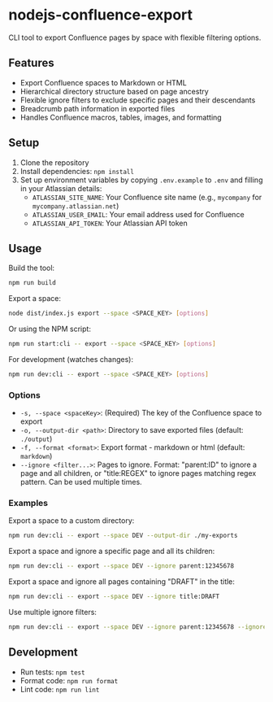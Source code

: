 # nodejs-confluence-export

CLI tool to export Confluence pages by space with flexible filtering options.

## Features

- Export Confluence spaces to Markdown or HTML
- Hierarchical directory structure based on page ancestry
- Flexible ignore filters to exclude specific pages and their descendants
- Breadcrumb path information in exported files
- Handles Confluence macros, tables, images, and formatting

## Setup

1. Clone the repository
2. Install dependencies: `npm install`
3. Set up environment variables by copying `.env.example` to `.env` and filling in your Atlassian details:
    - `ATLASSIAN_SITE_NAME`: Your Confluence site name (e.g., `mycompany` for `mycompany.atlassian.net`)
    - `ATLASSIAN_USER_EMAIL`: Your email address used for Confluence
    - `ATLASSIAN_API_TOKEN`: Your Atlassian API token

## Usage

Build the tool:

```bash
npm run build
```

Export a space:

```bash
node dist/index.js export --space <SPACE_KEY> [options]
```

Or using the NPM script:

```bash
npm run start:cli -- export --space <SPACE_KEY> [options]
```

For development (watches changes):

```bash
npm run dev:cli -- export --space <SPACE_KEY> [options]
```

### Options

- `-s, --space <spaceKey>`: (Required) The key of the Confluence space to export
- `-o, --output-dir <path>`: Directory to save exported files (default: `./output`)
- `-f, --format <format>`: Export format - markdown or html (default: `markdown`)
- `--ignore <filter...>`: Pages to ignore. Format: "parent:ID" to ignore a page and all children, or "title:REGEX" to ignore pages matching regex pattern. Can be used multiple times.

### Examples

Export a space to a custom directory:

```bash
npm run dev:cli -- export --space DEV --output-dir ./my-exports
```

Export a space and ignore a specific page and all its children:

```bash
npm run dev:cli -- export --space DEV --ignore parent:12345678
```

Export a space and ignore all pages containing "DRAFT" in the title:

```bash
npm run dev:cli -- export --space DEV --ignore title:DRAFT
```

Use multiple ignore filters:

```bash
npm run dev:cli -- export --space DEV --ignore parent:12345678 --ignore title:DRAFT
```

## Development

- Run tests: `npm test`
- Format code: `npm run format`
- Lint code: `npm run lint`
